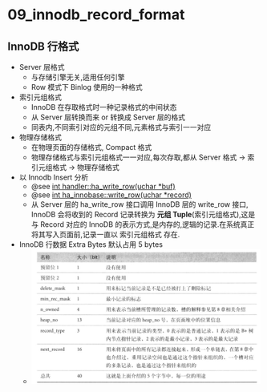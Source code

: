 # 09_innodb_record_format

## InnoDB 行格式
* Server 层格式
    * 与存储引擎无关,适用任何引擎
    * Row 模式下 Binlog 使用的一种格式
* 索引元组格式
    * InnoDB 在存取格式时一种记录格式的中间状态
    * 从 Server 层转换而来 or 转换成 Server 层的格式
    * 同表内,不同索引对应的元组不同,元素格式与索引一一对应
* 物理存储格式
    * 在物理页面的存储格式, Compact 格式
    * 物理存储格式与索引元组格式一一对应,每次存取,都从 Server 格式 -> 索引元组格式 -> 物理存储格式
* 以 Innodb Insert 分析
    * @see [int handler::ha_write_row(uchar *buf)](../../../sql/handler.cc)
    * @see [int ha_innobase::write_row(uchar *record)](../../../storage/innobase/handler/ha_innodb.cc)
    * 从 Server 层的 ha_write_row 接口调用 InnoDB 层的 write_row 接口, InnoDB 会将收到的 Record 记录转换为 **元组 Tuple**(索引元组格式),这是与 Record 对应的 InnoDB 的表示方式,是内存的,逻辑的记录.在系统真正将其写入页面前,记录一直以 索引元组格式 存在.
* InnoDB 行数据 Extra Bytes 默认占用 5 bytes
    * ![innodb_extra_size](./innodb_extra_size.png)